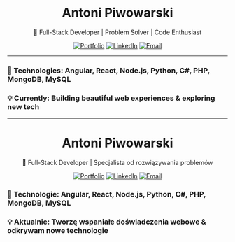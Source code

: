 <div align="center">
  <h1>Antoni Piwowarski</h1>
  <p>🚀 Full-Stack Developer | Problem Solver | Code Enthusiast</p>
  
  [![Portfolio](https://img.shields.io/badge/Portfolio-zanvis.github.io-9cf)](https://zanvis.github.io)
  [![LinkedIn](https://img.shields.io/badge/LinkedIn-Antoni_Piwowarski-0A66C2)](https://www.linkedin.com/in/antoni-piwowarski-09767530a/)
  [![Email](https://img.shields.io/badge/Email-aapiwowarski@gmail.com-red)](mailto:aapiwowarski@gmail.com)
</div>

---

### **🔧 Technologies:** Angular, React, Node.js, Python, C#, PHP, MongoDB, MySQL

### **💡 Currently:** Building beautiful web experiences & exploring new tech

---

<div align="center">
  <h1>Antoni Piwowarski</h1>
  <p>🚀 Full-Stack Developer | Specjalista od rozwiązywania problemów</p>
  
  [![Portfolio](https://img.shields.io/badge/Portfolio-zanvis.github.io-9cf)](https://zanvis.github.io)
  [![LinkedIn](https://img.shields.io/badge/LinkedIn-Antoni_Piwowarski-0A66C2)](https://www.linkedin.com/in/antoni-piwowarski-09767530a/)
  [![Email](https://img.shields.io/badge/Email-aapiwowarski@gmail.com-red)](mailto:aapiwowarski@gmail.com)
</div>

### **🔧 Technologie:** Angular, React, Node.js, Python, C#, PHP, MongoDB, MySQL

### **💡 Aktualnie:** Tworzę wspaniałe doświadczenia webowe & odkrywam nowe technologie
